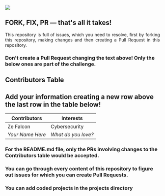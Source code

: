 ![](https://hacktoberfest.digitalocean.com/_nuxt/img/logo-hacktoberfest-full.f42e3b1.svg)
## FORK, FIX, PR — that's all it takes!

<p align="justify">This repository is full of issues, which you need to resolve, first by forking this repository, making changes and then creating a Pull Request in this repository. </p>

### Don't create a Pull Request changing the text above! Only the below ones are part of the challenge.

## Contributors Table

## Add your information creating a new row above the last row in the table below!

| Contributors                                           | Interests              |
| ------------------------------------------------------ | ---------------------- |
| Ze Falcon                                              | Cybersecurity          |
| _Your Name Here_                                       | _What do you love?_    |


### For the README.md file, only the PRs involving changes to the Contributors table would be accepted.

### You can go through every content of this repository to figure out issues for which you can create Pull Requests.

### You can add coded projects in the projects directory
